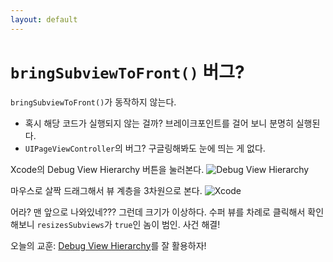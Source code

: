 ```yaml
---
layout: default
---
```


# `bringSubviewToFront()` 버그?

`bringSubviewToFront()`가 동작하지 않는다.

* 혹시 해당 코드가 실행되지 않는 걸까?
  브레이크포인트를 걸어 보니 분명히 실행된다.
* `UIPageViewController`의 버그?
  구글링해봐도 눈에 띄는 게 없다.

Xcode의 Debug View Hierarchy 버튼을 눌러본다.
![Debug View Hierarchy](https://developer.apple.com/library/ios/documentation/DeveloperTools/Conceptual/debugging_with_xcode/Art/dbgah-debug_button_bar-vdbgr_2x.png)

마우스로 살짝 드래그해서 뷰 계층을 3차원으로 본다.
![Xcode](https://developer.apple.com/library/ios/documentation/DeveloperTools/Conceptual/debugging_with_xcode/Art/dwx-sw-dvh-1_2x.png)

어라? 맨 앞으로 나와있네???
그런데 크기가 이상하다.
수퍼 뷰를 차례로 클릭해서 확인해보니 `resizesSubviews`가 `true`인 놈이 범인.
사건 해결!

오늘의 교훈: [Debug View Hierarchy](https://developer.apple.com/library/ios/documentation/DeveloperTools/Conceptual/debugging_with_xcode/chapters/special_debugging_workflows.html#//apple_ref/doc/uid/TP40015022-CH9-SW2)를 잘 활용하자!
